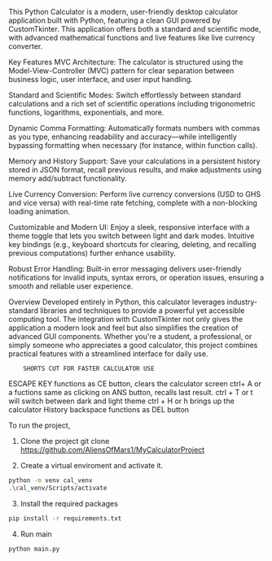 This Python Calculator is a modern, user-friendly desktop calculator application built with Python, featuring a clean GUI powered by CustomTkinter. This application offers both a standard and scientific mode, with advanced mathematical functions and live features like live currency converter.

Key Features
MVC Architecture:
The calculator is structured using the Model-View-Controller (MVC) pattern for clear separation between business logic, user interface, and user input handling.

Standard and Scientific Modes:
Switch effortlessly between standard calculations and a rich set of scientific operations including trigonometric functions, logarithms, exponentials, and more.

Dynamic Comma Formatting:
Automatically formats numbers with commas as you type, enhancing readability and accuracy—while intelligently bypassing formatting when necessary (for instance, within function calls).

Memory and History Support:
Save your calculations in a persistent history stored in JSON format, recall previous results, and make adjustments using memory add/subtract functionality.

Live Currency Conversion:
Perform live currency conversions (USD to GHS and vice versa) with real-time rate fetching, complete with a non-blocking loading animation.

Customizable and Modern UI:
Enjoy a sleek, responsive interface with a theme toggle that lets you switch between light and dark modes. Intuitive key bindings (e.g., keyboard shortcuts for clearing, deleting, and recalling previous computations) further enhance usability.

Robust Error Handling:
Built-in error messaging delivers user-friendly notifications for invalid inputs, syntax errors, or operation issues, ensuring a smooth and reliable user experience.

Overview
Developed entirely in Python, this calculator leverages industry-standard libraries and techniques to provide a powerful yet accessible computing tool. The integration with CustomTkinter not only gives the application a modern look and feel but also simplifies the creation of advanced GUI components. Whether you're a student, a professional, or simply someone who appreciates a good calculator, this project combines practical features with a streamlined interface for daily use.



        SHORTS CUT FOR FASTER CALCULATOR USE 
ESCAPE KEY functions as CE button, clears the calculator screen
ctrl+ A or a fuctions same as clicking on ANS button, recalls last result.
ctrl + T or t will switch between dark and light theme 
ctrl + H or h brings up the calculator History
backspace functions as DEL button



To run the project,

1. Clone the project
git clone https://github.com/AliensOfMars1/MyCalculatorProject

2. Create a virtual enviroment and activate it.

```bash
python -m venv cal_venv
.\cal_venv/Scripts/activate
```

3. Install the required packages

```bash
pip install -r requirements.txt
```
4. Run main
```bash
python main.py
```